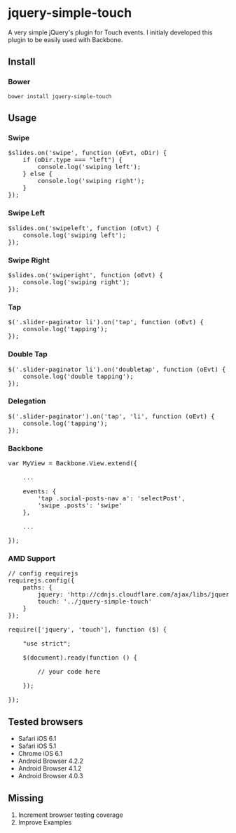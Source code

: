# jquery-simple-touch
A very simple jQuery's plugin for Touch events. I initialy developed this plugin to be easily used with Backbone.

## Install
### Bower
`bower install jquery-simple-touch`

## Usage

### Swipe
<pre>
$slides.on('swipe', function (oEvt, oDir) {
	if (oDir.type === "left") {
		console.log('swiping left');
	} else {
		console.log('swiping right');
	}
});
</pre>

### Swipe Left
<pre>
$slides.on('swipeleft', function (oEvt) {
	console.log('swiping left');
});
</pre>

### Swipe Right
<pre>
$slides.on('swiperight', function (oEvt) {
	console.log('swiping right');
});
</pre>

### Tap
<pre>
$('.slider-paginator li').on('tap', function (oEvt) {
	console.log('tapping');
});
</pre>

### Double Tap
<pre>
$('.slider-paginator li').on('doubletap', function (oEvt) {
	console.log('double tapping');
});
</pre>

### Delegation
<pre>
$('.slider-paginator').on('tap', 'li', function (oEvt) {
	console.log('tapping');
});
</pre>

### Backbone
<pre>
var MyView = Backbone.View.extend({

	...

	events: {
		'tap .social-posts-nav a': 'selectPost',
		'swipe .posts': 'swipe'
	},

	...

});
</pre>

### AMD Support
<pre>
// config requirejs
requirejs.config({
    paths: {
        jquery: 'http://cdnjs.cloudflare.com/ajax/libs/jquery/1.9.1/jquery.min',
        touch: '../jquery-simple-touch'
    }
});

require(['jquery', 'touch'], function ($) {

    "use strict";

    $(document).ready(function () {

	    // your code here

    });

});
</pre>


## Tested browsers
* Safari iOS 6.1
* Safari iOS 5.1
* Chrome iOS 6.1
* Android Browser 4.2.2
* Android Browser 4.1.2
* Android Browser 4.0.3

## Missing
1. Increment browser testing coverage
1. Improve Examples

